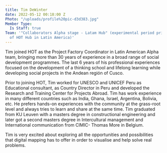 ```yaml
---
title: Tim DeWinter
date: 2022-05-12 00:18:00 Z
Photo: "/uploads/profile%20pic-d3d383.jpg"
Member Type:
  Is Staff: true
Team: '"Collaborators Alpha stage - Latam Hub" (experimental period prior to the creation
  of HOT Hub in Latin America)'
---
```


Tim joined HOT as the Project Factory Coordinator in Latin American Alpha team, bringing more than 30 years of experience in a broad range of social development programmes. The last 6 years of his professional experiences focused on the development of a thinking school and lifelong learning while developing social projects in the Andean región of Cusco. 

Prior to joining HOT, Tim worked for UNESCO and UNICEF Peru as Educational consultant, as Country Director in Peru and developed the Research and Training Center for Projects Abroad.  Tim has work experience in many different countries such as India, Ghana, Israel, Argentina, Bolivia, etc. He prefers hands-on experiences with the community at the grass-root level and always tries to learn and share at the same time. Tim graduated from KU Leuven with a masters degree in constructional engineering and later got a second masters degree in Intercultural management and International communication from CIMIC- Thomas More in Belgium. 

Tim is very excited about exploring all the opportunities and possibilities that digital mapping has to offer in order to visualise and help solve real problems.